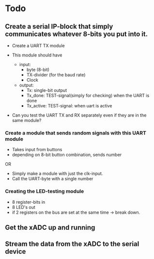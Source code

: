 # Todo
## Create a serial IP-block that simply communicates whatever 8-bits you put into it.
- Create a UART TX module
- This module should have
    - input: 
        - byte (8-bit)
        - TX-divider (for the baud rate)
        - Clock
    - output:
        - Tx: single-bit output
        - Tx_done: TEST-signal(simply for checking) when the UART is done
        - Tx_active: TEST-signal: when uart is active

- Can you test the UART TX and RX separately even if they are in the same module?

### Create a module that sends random signals with this UART module
- Takes input from buttons
- depending on 8-bit button combination, sends number

OR
- Simply make a module with just the clk-input.
- Call the UART-byte with a single number

### Creating the LED-testing module
- 8 register-bits in
- 8 LED's out
- if 2 registers on the bus are set at the same time -> break down.


## Get the xADC up and running
## Stream the data from the xADC to the serial device
